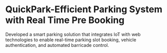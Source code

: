 # QuickPark-Efficient Parking System with Real Time Pre Booking
Developed a smart parking solution that integrates IoT with web technologies to enable real-time parking slot booking, vehicle authentication, and automated barricade control.
